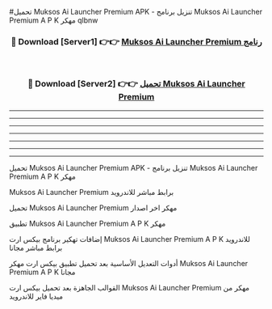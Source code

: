 #تحميل Muksos Ai Launcher Premium  APK - تنزيل برنامج Muksos Ai Launcher Premium  A P K مهكر qlbnw 



<div align="center">
<h3>🔴 Download [Server1] 👉👉 <a href="https://apkdownload10.web.app/?title=Muksos Ai Launcher Premium ">Muksos Ai Launcher Premium  رنامج</a></h3><br>

<h3>🔴 Download [Server2] 👉👉 <a href="https://apkdownload10.web.app/?title=Muksos Ai Launcher Premium ">تحميل Muksos Ai Launcher Premium  </a></h3>
</div>


----------------------------------------------------------

----------------------------------------------------------

----------------------------------------------------------

----------------------------------------------------------

----------------------------------------------------------

----------------------------------------------------------

----------------------------------------------------------

تحميل Muksos Ai Launcher Premium  APK - تنزيل برنامج Muksos Ai Launcher Premium  A P K مهكر

Muksos Ai Launcher Premium  برابط مباشر للاندرويد

تحميل Muksos Ai Launcher Premium  مهكر اخر اصدار

تطبيق Muksos Ai Launcher Premium  A P K مهكر

إضافات تهكير برنامج بيكس ارت Muksos Ai Launcher Premium  A P K للاندرويد برابط مباشر مجانا

أدوات التعديل الأساسية بعد تحميل تطبيق بيكس ارت مهكر Muksos Ai Launcher Premium  A P K مجانا

القوالب الجاهزة بعد تحميل بيكس ارت Muksos Ai Launcher Premium  مهكر من ميديا فاير للاندرويد


